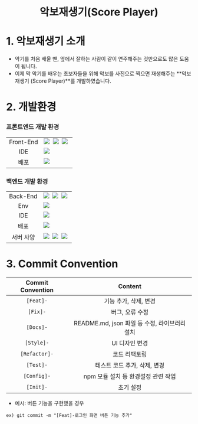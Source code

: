 <h1 align='center'><b>악보재생기(Score Player)</b></h1>

# **1. 악보재생기 소개**
- 악기를 처음 배울 땐, 옆에서 잘하는 사람이 같이 연주해주는 것만으로도 많은 도움이 됩니다. <br />
- 이제 막 악기를 배우는 초보자들을 위해 악보를 사진으로 찍으면 재생해주는 **악보재생기 (Score Player)**를 개발하였습니다.

# **2. 개발환경**
### **프론트엔드 개발 환경**

<table>
<tr>
 <td align="center">Front-End</td>
 <td>
   <img src="https://img.shields.io/badge/React-61DAFB?style=for-the-badge&logo=React&logoColor=white"/>&nbsp 
  <img src="https://img.shields.io/badge/javascript-F7DF1E?style=for-the-badge&logo=javascript&logoColor=black"/>&nbsp
  <img src="https://img.shields.io/badge/styled--Components-db7093?style=for-the-badge&logo=styled-Components&logoColor=black"/>&nbsp 
 </td>
</tr>
<tr>
 <td align="center">IDE</td>
 <td>
    <img src="https://img.shields.io/badge/VSCode-007ACC?style=for-the-badge&logo=Visual%20Studio%20Code&logoColor=white"/>&nbsp
</tr>
<tr>
 <td align="center">배포</td>
 <td>
    <img src="https://img.shields.io/badge/Vercel-000000?style=for-the-badge&logo=vercel&logoColor=white"/>&nbsp
</tr>
</table>

### **백엔드 개발 환경**
<table>
<tr>
 <td align="center">Back-End</td>
 <td>
   <img src="https://img.shields.io/badge/Python-3776AB?style=for-the-badge&logo=python&logoColor=white"/>&nbsp
  <img src="https://img.shields.io/badge/javascript-F7DF1E?style=for-the-badge&logo=javascript&logoColor=black"/>&nbsp
  <img src="https://img.shields.io/badge/styled--Components-db7093?style=for-the-badge&logo=styled-Components&logoColor=black"/>&nbsp 
 </td>
</tr>
<tr>
  <td align="center">Env</td>
  <td>
    <img src="https://img.shields.io/badge/conda-44A833?style=for-the-badge&logo=pythonanywhere&logoColor=black"/>&nbsp 
  </td>
</tr>
<tr>
 <td align="center">IDE</td>
 <td>
    <img src="https://img.shields.io/badge/VSCode-007ACC?style=for-the-badge&logo=Visual%20Studio%20Code&logoColor=white"/>&nbsp
</tr>
<tr>
 <td align="center">배포</td>
 <td>
    <img src="https://img.shields.io/badge/On_premise-556DB3?style=for-the-badge&logo=pcgamingwiki&logoColor=white"/>&nbsp
</tr>
<tr>
 <td align="center">서버 사양</td>
 <td>
    <img src="https://img.shields.io/badge/12400F-0071C5?style=for-the-badge&logo=intel&logoColor=white"/>&nbsp
    <img src="https://img.shields.io/badge/Rtx3070-76B900?style=for-the-badge&logo=nvidia&logoColor=black"/>&nbsp
    <img src="https://img.shields.io/badge/16GB Memory-1428A0?style=for-the-badge&logo=samsung&logoColor=white"/>&nbsp
</tr>
</table>


# **3. Commit Convention**

| Commit Convention |                    Content                    |
| :---------------: | :-------------------------------------------: |
|     `[Feat]-`     |             기능 추가, 삭제, 변경             |
|     `[Fix]-`      |                버그, 오류 수정               |
|     `[Docs]-`     | README.md, json 파일 등 수정, 라이브러리 설치 |
|    `[Style]-`     |                UI 디자인 변경                |
|  `[Refactor]-`   |                 코드 리팩토링                 |
|     `[Test]-`     |         테스트 코드 추가, 삭제, 변경          |
|    `[Config]-`    |      npm 모듈 설치 등 환경설정 관련 작업       |
|     `[Init]-`     |                  초기 설정                   |

- 예시: 버튼 기능을 구현했을 경우

```
ex) git commit -m "[Feat]-로그인 화면 버튼 기능 추가"
```
